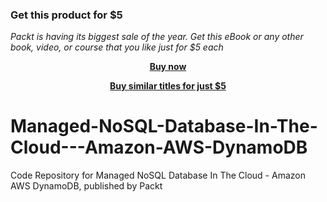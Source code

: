 
### Get this product for $5

<i>Packt is having its biggest sale of the year. Get this eBook or any other book, video, or course that you like just for $5 each</i>


<b><p align='center'>[Buy now](https://packt.link/9781838982652)</p></b>


<b><p align='center'>[Buy similar titles for just $5](https://subscription.packtpub.com/search)</p></b>


# Managed-NoSQL-Database-In-The-Cloud---Amazon-AWS-DynamoDB
Code Repository for Managed NoSQL Database In The Cloud - Amazon AWS DynamoDB, published by Packt
